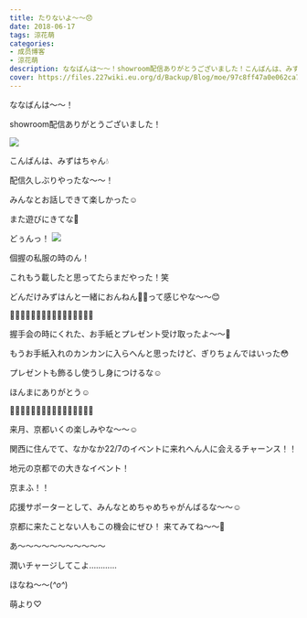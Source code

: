 ```yaml
---
title: たりないよ〜〜😞
date: 2018-06-17
tags: 涼花萌
categories: 
- 成员博客
- 涼花萌
description: ななばんは〜〜！showroom配信ありがとうございました！こんばんは、みずはちゃん💧配信久しぶりやったな〜〜！みんなとお話しできて楽しかった☺️また遊び...
cover: https://files.227wiki.eu.org/d/Backup/Blog/moe/97c8ff47a0e062ca73fa54cac1121.jpg 
---
```








ななばんは〜〜！





showroom配信ありがとうございました！




![](https://files.227wiki.eu.org/d/Backup/Blog/moe/97c8ff47a0e062ca73fa54cac1121.jpg)



こんばんは、みずはちゃん💧




配信久しぶりやったな〜〜！




みんなとお話しできて楽しかった☺️



また遊びにきてな💓











どぅんっ！
![](https://files.227wiki.eu.org/d/Backup/Blog/moe/97c8ff47a0e062ca73fa54cac1121-01.jpg)








個握の私服の時のん！




これもう載したと思ってたらまだやった！笑








どんだけみずはんと一緒におんねん👋🏻って感じやな〜〜😊








💌🎁💌🎁💌🎁💌🎁💌🎁💌🎁💌🎁💌🎁


握手会の時にくれた、お手紙とプレゼント受け取ったよ〜〜💓




もうお手紙入れのカンカンに入らへんと思ったけど、ぎりちょんではいった😳





プレゼントも飾るし使うし身につけるな☺️




ほんまにありがとう☺️



🎁💌🎁💌🎁💌🎁💌🎁💌🎁💌🎁💌🎁💌












来月、京都いくの楽しみやな〜〜☺️




関西に住んでて、なかなか22/7のイベントに来れへん人に会えるチャーンス！！






地元の京都での大きなイベント！




京まふ！！






応援サポーターとして、みんなとめちゃめちゃがんばるな〜〜☺️








京都に来たことない人もこの機会にぜひ！
来てみてね〜〜👘














あ〜〜〜〜〜〜〜〜〜〜〜

潤いチャージしてこよ…………










ほなね〜〜(*^o^*)




萌より♡


